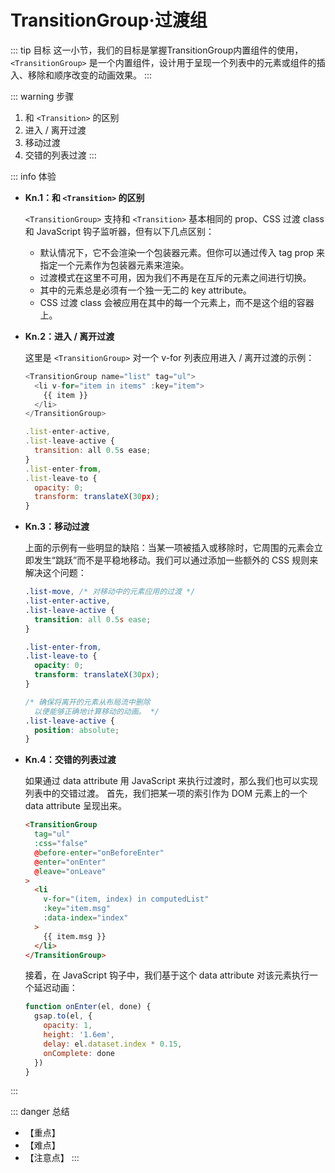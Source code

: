 # TransitionGroup·过渡组

::: tip 目标
这一小节，我们的目标是掌握TransitionGroup内置组件的使用，`<TransitionGroup>` 是一个内置组件，设计用于呈现一个列表中的元素或组件的插入、移除和顺序改变的动画效果。
:::

::: warning 步骤

1. 和 `<Transition>` 的区别
2. 进入 / 离开过渡
3. 移动过渡
4. 交错的列表过渡
:::

::: info 体验

* **Kn.1：和 `<Transition>` 的区别**

  `<TransitionGroup>` 支持和 `<Transition>` 基本相同的 prop、CSS 过渡 class 和 JavaScript 钩子监听器，但有以下几点区别：
  * 默认情况下，它不会渲染一个包装器元素。但你可以通过传入 tag prop 来指定一个元素作为包装器元素来渲染。
  * 过渡模式在这里不可用，因为我们不再是在互斥的元素之间进行切换。
  * 其中的元素总是必须有一个独一无二的 key attribute。
  * CSS 过渡 class 会被应用在其中的每一个元素上，而不是这个组的容器上。

* **Kn.2：进入 / 离开过渡**

  这里是 `<TransitionGroup>` 对一个 v-for 列表应用进入 / 离开过渡的示例：

  ```js
  <TransitionGroup name="list" tag="ul">
    <li v-for="item in items" :key="item">
      {{ item }}
    </li>
  </TransitionGroup>
  ```

  ```js
  .list-enter-active,
  .list-leave-active {
    transition: all 0.5s ease;
  }
  .list-enter-from,
  .list-leave-to {
    opacity: 0;
    transform: translateX(30px);
  }

  ```

* **Kn.3：移动过渡**

  上面的示例有一些明显的缺陷：当某一项被插入或移除时，它周围的元素会立即发生“跳跃”而不是平稳地移动。我们可以通过添加一些额外的 CSS 规则来解决这个问题：

  ```css
  .list-move, /* 对移动中的元素应用的过渡 */
  .list-enter-active,
  .list-leave-active {
    transition: all 0.5s ease;
  }

  .list-enter-from,
  .list-leave-to {
    opacity: 0;
    transform: translateX(30px);
  }

  /* 确保将离开的元素从布局流中删除
    以便能够正确地计算移动的动画。 */
  .list-leave-active {
    position: absolute;
  }

  ```

* **Kn.4：交错的列表过渡**

  如果通过 data attribute 用 JavaScript 来执行过渡时，那么我们也可以实现列表中的交错过渡。
  首先，我们把某一项的索引作为 DOM 元素上的一个 data attribute 呈现出来。

  ```html
  <TransitionGroup
    tag="ul"
    :css="false"
    @before-enter="onBeforeEnter"
    @enter="onEnter"
    @leave="onLeave"
  >
    <li
      v-for="(item, index) in computedList"
      :key="item.msg"
      :data-index="index"
    >
      {{ item.msg }}
    </li>
  </TransitionGroup>
  ```

  接着，在 JavaScript 钩子中，我们基于这个 data attribute 对该元素执行一个延迟动画：

  ```js
  function onEnter(el, done) {
    gsap.to(el, {
      opacity: 1,
      height: '1.6em',
      delay: el.dataset.index * 0.15,
      onComplete: done
    })
  }
  ```

:::

::: danger 总结

* 【重点】
* 【难点】
* 【注意点】
:::
